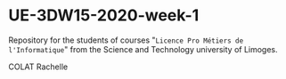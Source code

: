 # UE-3DW15-2020-week-1
Repository for the students of courses "<code>Licence Pro Métiers de l'Informatique</code>" from the Science and Technology university of Limoges.

COLAT Rachelle
 